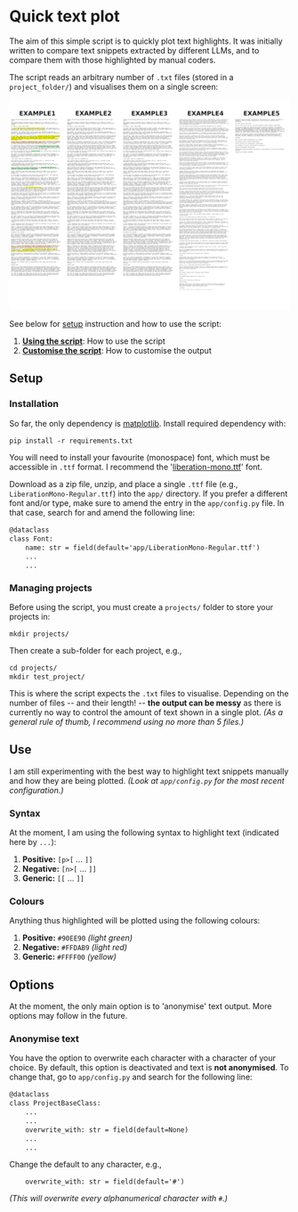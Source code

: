 # Quick text plot

The aim of this simple script is to quickly plot text highlights. It was initially written to compare text snippets extracted by different LLMs, and to compare them with those highlighted by manual coders.

The script reads an arbitrary number of `.txt` files (stored in a `project_folder/`) and visualises them on a single screen:

![Example output from five text files.](/example.png)

See below for [setup](#Setup) instruction and how to use the script: 

1. **[Using the script](#Use)**: How to use the script
2. **[Customise the script](#Options)**: How to customise the output


## Setup


### Installation

So far, the only dependency is [matplotlib](https://matplotlib.org/). Install required dependency with:

```
pip install -r requirements.txt
```

You will need to install your favourite (monospace) font, which must be accessible in `.ttf` format. I recommend the  '[liberation-mono.ttf](https://www.fontsquirrel.com/fonts/liberation-mono)' font.

Download as a zip file, unzip, and place a single `.ttf` file (e.g.,  `LiberationMono-Regular.ttf`) into the `app/` directory. If you prefer a different font and/or type, make sure to amend the entry in the `app/config.py` file. In that case, search for and amend the following line:

```
@dataclass
class Font:
    name: str = field(default='app/LiberationMono-Regular.ttf')
    ...
    ...
```


### Managing projects

Before using the script, you must create a `projects/` folder to store your projects in:

```
mkdir projects/
```

Then create a sub-folder for each project, e.g.,

```
cd projects/
mkdir test_project/
```

This is where the script expects the `.txt` files to visualise. Depending on the number of files -- and their length! -- **the output can be messy** as there is currently no way to control the amount of text shown in a single plot. *(As a general rule of thumb, I recommend using no more than 5 files.)*


## Use

I am still experimenting with the best way to highlight text snippets manually and how they are being plotted. *(Look at `app/config.py` for the most recent configuration.)*


### Syntax

At the moment, I am using the following syntax to highlight text (indicated here by `...`):

1. **Positive:** `[p>[` ... `]]`
2. **Negative:** `[n>[` ... `]]`
3. **Generic:** `[[` ... `]]`


### Colours

Anything thus highlighted will be plotted using the following colours:

1. **Positive:** `#90EE90` *(light green)*
2. **Negative:** `#FFDAB9` *(light red)*
3. **Generic:** `#FFFF00` *(yellow)*


## Options

At the moment, the only main option is to 'anonymise' text output. More options may follow in the future.


### Anonymise text

You have the option to overwrite each character with a character of your choice. By default, this option is deactivated and text is **not anonymised**. To change that, go to `app/config.py` and search for the following line:

```
@dataclass
class ProjectBaseClass:
    ...
    ...
    overwrite_with: str = field(default=None)
    ...
    ...
```

Change the default to any character, e.g.,

```
    overwrite_with: str = field(default='#')
```

*(This will overwrite every alphanumerical character with `#`.)*
